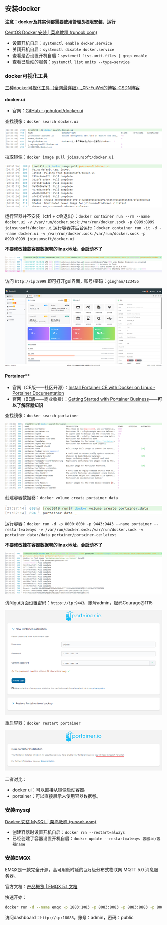 ## 安装docker

**注意：docker及其实例都需要使用管理员权限安装、运行**

[CentOS Docker 安装 | 菜鸟教程 (runoob.com)](https://www.runoob.com/docker/centos-docker-install.html)

- 设置开机自启：`systemctl enable docker.service`
- 关闭开机自启：`systemctl disable docker.service`
- 查看是否设置开机自启：`systemctl list-unit-files | grep enable`
- 查看已启动的服务：`systemctl list-units --type=service`

### docker可视化工具

[三种docker可视化工具（全网最详细）_CN-FuWei的博客-CSDN博客](https://blog.csdn.net/zfw_666666/article/details/126538026)

#### docker.ui

- 官网：[GitHub - gohutool/docker.ui](https://github.com/gohutool/docker.ui)

查找镜像：`docker search docker.ui`

![](./attachments/2023-08-07.png)

拉取镜像：`docker image pull joinsunsoft/docker.ui`

![](./attachments/2023-08-07-1.png)

运行容器并不安装（ctrl + c会退出）：`docker container run --rm --name docker.ui -v /var/run/docker.sock:/var/run/docker.sock -p 8999:8999 joinsunsoft/docker.ui`
运行容器并后台运行：`docker container run -it -d --name docker.ui -v /var/run/docker.sock:/var/run/docker.sock -p 8999:8999 joinsunsoft/docker.ui`

**不要修改挂载容器数据卷的linux地址，会启动不了**

![](./attachments/2023-08-07-4.png)

访问 `http://ip:8999` 即可打开gui界面，账号/密码：`ginghan/123456`

![](./attachments/2023-08-07-5.png)

#### Portainer**

- 官网（CE版——社区开源）：[Install Portainer CE with Docker on Linux - Portainer Documentation](https://docs.portainer.io/start/install-ce/server/docker/linux)
- 官网（BE版——商业收费）：[Getting Started with Portainer Business](https://install.portainer.io/)——**可以了解容器知识**

查找镜像：`docker search portainer`

![](./attachments/2023-08-07-6.png)

创建容器数据卷：`docker volume create portainer_data`

![](./attachments/2023-08-07-7.png)

运行容器：`docker run -d -p 8000:8000 -p 9443:9443 --name portainer --restart=always -v /var/run/docker.sock:/var/run/docker.sock -v portainer_data:/data portainer/portainer-ce:latest`

**不要修改挂在容器数据卷的linux地址，会启动不了**

![](./attachments/2023-08-07-8.png)

访问gui页面设置密码：`https://ip:9443`，账号admin，密码Courage@1115

![](./attachments/2023-08-07-9.png)

重启容器：`docker restart portainer`

![](./attachments/2023-08-07-10.png)

二者对比：

- docker ui：可以直接从镜像启动容器。
- portainer：可以直接展示未使用容器数据卷。

### 安装mysql

[Docker 安装 MySQL | 菜鸟教程 (runoob.com)](https://www.runoob.com/docker/docker-install-mysql.html)

- 创建容器时设置开机自启：`docker run --restart=always`
- 已经创建了容器设置开机自启：`docker update --restart=always 容器id/容器name`

### 安装EMQX

EMQX是一款完全开源，高可用低时延的百万级分布式物联网 MQTT 5.0 消息服务器。

官方文档：[产品概览 | EMQX 5.1 文档](https://www.emqx.io/docs/zh/v5/)

快速开始：

```bash
docker run -d --name emqx -p 1883:1883 -p 8083:8083 -p 8883:8883 -p 8084:8084 -p 18083:18083 emqx/emqx
```

访问dashboard：`http://ip:18083`。账号：admin，密码：public
